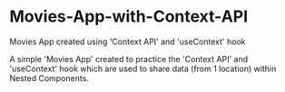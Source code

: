 # Movies-App-with-Context-API
Movies App created using 'Context API' and 'useContext' hook

A simple 'Movies App' created to practice the 'Context API' and 'useContext' hook which are used to share data (from 1 location) within Nested Components.

